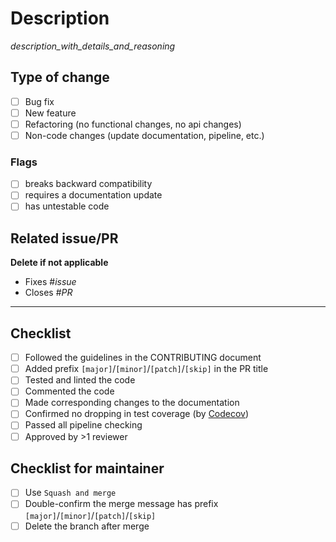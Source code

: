 # Description

_description_with_details_and_reasoning_

## Type of change

- [ ] Bug fix
- [ ] New feature
- [ ] Refactoring (no functional changes, no api changes)
- [ ] Non-code changes (update documentation, pipeline, etc.)

### Flags

- [ ] breaks backward compatibility
- [ ] requires a documentation update
- [ ] has untestable code

## Related issue/PR

**Delete if not applicable**
- Fixes #_issue_
- Closes #_PR_

---

## Checklist

- [ ] Followed the guidelines in the CONTRIBUTING document
- [ ] Added prefix `[major]`/`[minor]`/`[patch]`/`[skip]` in the PR title
- [ ] Tested and linted the code
- [ ] Commented the code
- [ ] Made corresponding changes to the documentation
- [ ] Confirmed no dropping in test coverage (by [Codecov](https://codecov.io/gh/yahoojapan/authorization-proxy/pulls))
- [ ] Passed all pipeline checking
- [ ] Approved by >1 reviewer

## Checklist for maintainer
- [ ] Use `Squash and merge`
- [ ] Double-confirm the merge message has prefix `[major]`/`[minor]`/`[patch]`/`[skip]`
- [ ] Delete the branch after merge
